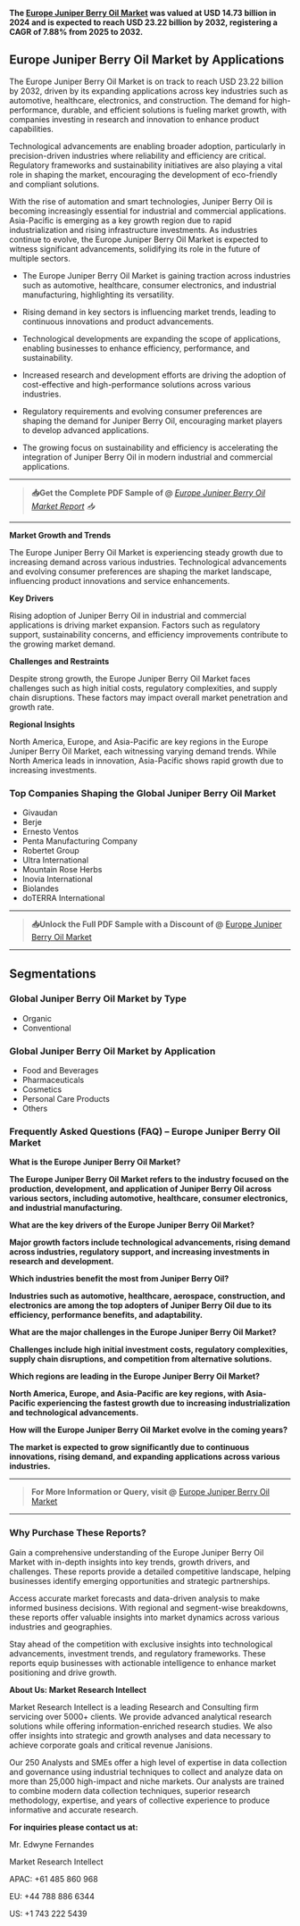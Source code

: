 <p><strong>The <a href="https://www.marketresearchintellect.com/download-sample/?rid=929861&amp;utm_source=Pulse-April-Europe&amp;utm_medium=852">Europe Juniper Berry Oil Market</a> was valued at USD 14.73 billion in 2024 and is expected to reach USD 23.22 billion by 2032, registering a CAGR of 7.88% from 2025 to 2032.</strong></p><h2>Europe Juniper Berry Oil Market by Applications&nbsp;</h2><p><p>The Europe Juniper Berry Oil Market is on track to reach USD 23.22 billion by 2032, driven by its expanding applications across key industries such as automotive, healthcare, electronics, and construction. The demand for high-performance, durable, and efficient solutions is fueling market growth, with companies investing in research and innovation to enhance product capabilities.</p><p>Technological advancements are enabling broader adoption, particularly in precision-driven industries where reliability and efficiency are critical. Regulatory frameworks and sustainability initiatives are also playing a vital role in shaping the market, encouraging the development of eco-friendly and compliant solutions.</p><p>With the rise of automation and smart technologies, Juniper Berry Oil is becoming increasingly essential for industrial and commercial applications. Asia-Pacific is emerging as a key growth region due to rapid industrialization and rising infrastructure investments. As industries continue to evolve, the Europe Juniper Berry Oil Market is expected to witness significant advancements, solidifying its role in the future of multiple sectors.</p></p><ul><li><p>The Europe Juniper Berry Oil Market is gaining traction across industries such as automotive, healthcare, consumer electronics, and industrial manufacturing, highlighting its versatility.</p></li><li><p>Rising demand in key sectors is influencing market trends, leading to continuous innovations and product advancements.</p></li><li><p>Technological developments are expanding the scope of applications, enabling businesses to enhance efficiency, performance, and sustainability.</p></li><li><p>Increased research and development efforts are driving the adoption of cost-effective and high-performance solutions across various industries.</p></li><li><p>Regulatory requirements and evolving consumer preferences are shaping the demand for Juniper Berry Oil, encouraging market players to develop advanced applications.</p></li><li><p>The growing focus on sustainability and efficiency is accelerating the integration of Juniper Berry Oil in modern industrial and commercial applications.</p></li></ul><hr /><blockquote><p><strong><span class="font-[700]">📥Get the Complete PDF Sample of @ </span></strong><em><span class="font-[700]"><a href="https://www.marketresearchintellect.com/download-sample/?rid=929861&amp;utm_source=Pulse-April-Europe&amp;utm_medium=852" target="_blank" data-tracking-control-name="article-ssr-frontend-pulse_little-text-block" data-tracking-will-navigate="" data-test-link="">Europe Juniper Berry Oil Market Report</a>&nbsp;📥</span></em></p></blockquote><hr /><p class="" data-start="77" data-end="360"><strong data-start="77" data-end="105">Market Growth and Trends</strong></p><p class="" data-start="77" data-end="360">The Europe Juniper Berry Oil Market is experiencing steady growth due to increasing demand across various industries. Technological advancements and evolving consumer preferences are shaping the market landscape, influencing product innovations and service enhancements.</p><p class="" data-start="362" data-end="606"><strong data-start="362" data-end="377">Key Drivers</strong></p><p class="" data-start="362" data-end="606">Rising adoption of Juniper Berry Oil in industrial and commercial applications is driving market expansion. Factors such as regulatory support, sustainability concerns, and efficiency improvements contribute to the growing market demand.</p><p class="" data-start="608" data-end="849"><strong data-start="608" data-end="637">Challenges and Restraints</strong></p><p class="" data-start="608" data-end="849">Despite strong growth, the Europe Juniper Berry Oil Market faces challenges such as high initial costs, regulatory complexities, and supply chain disruptions. These factors may impact overall market penetration and growth rate.</p><p class="" data-start="851" data-end="1095"><strong data-start="851" data-end="872">Regional Insights</strong></p><p class="" data-start="851" data-end="1095">North America, Europe, and Asia-Pacific are key regions in the Europe Juniper Berry Oil Market, each witnessing varying demand trends. While North America leads in innovation, Asia-Pacific shows rapid growth due to increasing investments.</p><p><h3>Top Companies Shaping the Global Juniper Berry Oil Market </h3><ul><li>Givaudan</li><li>Berje</li><li>Ernesto Ventos</li><li>Penta Manufacturing Company</li><li>Robertet Group</li><li>Ultra International</li><li>Mountain Rose Herbs</li><li>Inovia International</li><li>Biolandes</li><li>doTERRA International</li></ul></p><hr /><blockquote><p><strong>📥Unlock the Full PDF Sample with a Discount of @</strong> <a href="https://www.marketresearchintellect.com/ask-for-discount/?rid=929861&amp;utm_source=Pulse-April-Europe&amp;utm_medium=852">Europe Juniper Berry Oil Market</a></p></blockquote><hr /><p><h2>Segmentations</h2><h3>Global Juniper Berry Oil Market by Type</h3><ul><li>Organic</li><li>Conventional</li></ul><h3>Global Juniper Berry Oil Market by Application</h3><ul><li>Food and Beverages</li><li>Pharmaceuticals</li><li>Cosmetics</li><li>Personal Care Products</li><li>Others</li></ul></p><h3><strong>Frequently Asked Questions (FAQ) &ndash; Europe Juniper Berry Oil Market</strong></h3><p><strong>What is the Europe Juniper Berry Oil Market?</strong></p><p><strong>The Europe Juniper Berry Oil Market refers to the industry focused on the production, development, and application of Juniper Berry Oil across various sectors, including automotive, healthcare, consumer electronics, and industrial manufacturing.</strong></p><p><strong>What are the key drivers of the Europe Juniper Berry Oil Market?</strong></p><p><strong>Major growth factors include technological advancements, rising demand across industries, regulatory support, and increasing investments in research and development.</strong></p><p><strong>Which industries benefit the most from Juniper Berry Oil?</strong></p><p><strong>Industries such as automotive, healthcare, aerospace, construction, and electronics are among the top adopters of Juniper Berry Oil due to its efficiency, performance benefits, and adaptability.</strong></p><p><strong>What are the major challenges in the Europe Juniper Berry Oil Market?</strong></p><p><strong>Challenges include high initial investment costs, regulatory complexities, supply chain disruptions, and competition from alternative solutions.</strong></p><p><strong>Which regions are leading in the Europe Juniper Berry Oil Market?</strong></p><p><strong>North America, Europe, and Asia-Pacific are key regions, with Asia-Pacific experiencing the fastest growth due to increasing industrialization and technological advancements.</strong></p><p><strong>How will the Europe Juniper Berry Oil Market evolve in the coming years?</strong></p><p><strong>The market is expected to grow significantly due to continuous innovations, rising demand, and expanding applications across various industries.</strong></p><hr /><blockquote><p><span class="font-[700]"><strong>For More Information or Query, visit&nbsp;@</strong>&nbsp;</span><span class="font-[700]"><a href="https://www.marketresearchintellect.com/product/global-juniper-berry-oil-market/?utm_source=Linkedin&utm_medium=852" target="_blank" data-tracking-control-name="article-ssr-frontend-pulse_little-text-block" data-tracking-will-navigate="" data-test-link="">Europe Juniper Berry Oil Market</a></span></p></blockquote><hr /><h3><strong data-start="0" data-end="31">Why Purchase These Reports?</strong></h3><p class="" data-start="35" data-end="297">Gain a comprehensive understanding of the Europe Juniper Berry Oil Market with in-depth insights into key trends, growth drivers, and challenges. These reports provide a detailed competitive landscape, helping businesses identify emerging opportunities and strategic partnerships.</p><p class="" data-start="299" data-end="540">Access accurate market forecasts and data-driven analysis to make informed business decisions. With regional and segment-wise breakdowns, these reports offer valuable insights into market dynamics across various industries and geographies.</p><p class="" data-start="542" data-end="784">Stay ahead of the competition with exclusive insights into technological advancements, investment trends, and regulatory frameworks. These reports equip businesses with actionable intelligence to enhance market positioning and drive growth.</p><p><strong><span class="font-[700]">About Us: Market Research Intellect</span></strong></p><p><span class="">Market Research Intellect is a leading Research and Consulting firm servicing over 5000+ clients. We provide advanced analytical research solutions while offering information-enriched research studies.&nbsp;</span>We also offer insights into strategic and growth analyses and data necessary to achieve corporate goals and critical revenue Janisions.</p><p><span class="">Our 250 Analysts and SMEs offer a high level of expertise in data collection and governance using industrial techniques to collect and analyze data on more than 25,000 high-impact and niche markets. Our analysts are trained to combine modern data collection techniques, superior research methodology, expertise, and years of collective experience to produce informative and accurate research.</span></p><p><strong>For inquiries please contact us at:</strong></p><p>Mr. Edwyne Fernandes</p><p>Market Research Intellect</p><p>APAC: +61 485 860 968</p><p>EU: +44 788 886 6344</p><p>US: +1 743 222 5439</p>